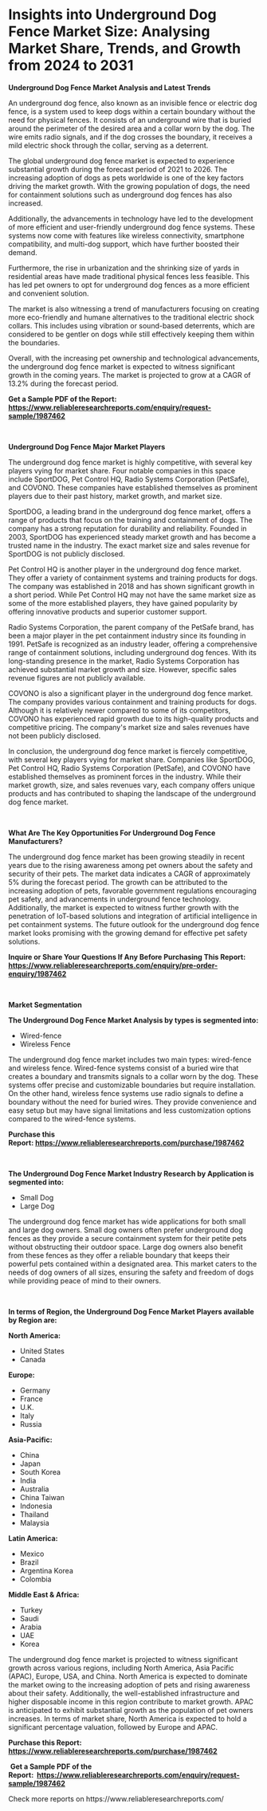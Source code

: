 <p><h1>Insights into Underground Dog Fence Market Size: Analysing Market Share, Trends, and Growth from 2024 to 2031</h1></p><p><strong>Underground Dog Fence Market Analysis and Latest Trends</strong></p>
<p><p>An underground dog fence, also known as an invisible fence or electric dog fence, is a system used to keep dogs within a certain boundary without the need for physical fences. It consists of an underground wire that is buried around the perimeter of the desired area and a collar worn by the dog. The wire emits radio signals, and if the dog crosses the boundary, it receives a mild electric shock through the collar, serving as a deterrent.</p><p>The global underground dog fence market is expected to experience substantial growth during the forecast period of 2021 to 2026. The increasing adoption of dogs as pets worldwide is one of the key factors driving the market growth. With the growing population of dogs, the need for containment solutions such as underground dog fences has also increased.</p><p>Additionally, the advancements in technology have led to the development of more efficient and user-friendly underground dog fence systems. These systems now come with features like wireless connectivity, smartphone compatibility, and multi-dog support, which have further boosted their demand.</p><p>Furthermore, the rise in urbanization and the shrinking size of yards in residential areas have made traditional physical fences less feasible. This has led pet owners to opt for underground dog fences as a more efficient and convenient solution.</p><p>The market is also witnessing a trend of manufacturers focusing on creating more eco-friendly and humane alternatives to the traditional electric shock collars. This includes using vibration or sound-based deterrents, which are considered to be gentler on dogs while still effectively keeping them within the boundaries.</p><p>Overall, with the increasing pet ownership and technological advancements, the underground dog fence market is expected to witness significant growth in the coming years. The market is projected to grow at a CAGR of 13.2% during the forecast period.</p></p>
<p><strong>Get a Sample PDF of the Report:&nbsp; <a href="https://www.reliableresearchreports.com/enquiry/request-sample/1987462">https://www.reliableresearchreports.com/enquiry/request-sample/1987462</a></strong></p>
<p>&nbsp;</p>
<p><strong>Underground Dog Fence Major Market Players</strong></p>
<p><p>The underground dog fence market is highly competitive, with several key players vying for market share. Four notable companies in this space include SportDOG, Pet Control HQ, Radio Systems Corporation (PetSafe), and COVONO. These companies have established themselves as prominent players due to their past history, market growth, and market size.</p><p>SportDOG, a leading brand in the underground dog fence market, offers a range of products that focus on the training and containment of dogs. The company has a strong reputation for durability and reliability. Founded in 2003, SportDOG has experienced steady market growth and has become a trusted name in the industry. The exact market size and sales revenue for SportDOG is not publicly disclosed.</p><p>Pet Control HQ is another player in the underground dog fence market. They offer a variety of containment systems and training products for dogs. The company was established in 2018 and has shown significant growth in a short period. While Pet Control HQ may not have the same market size as some of the more established players, they have gained popularity by offering innovative products and superior customer support.</p><p>Radio Systems Corporation, the parent company of the PetSafe brand, has been a major player in the pet containment industry since its founding in 1991. PetSafe is recognized as an industry leader, offering a comprehensive range of containment solutions, including underground dog fences. With its long-standing presence in the market, Radio Systems Corporation has achieved substantial market growth and size. However, specific sales revenue figures are not publicly available.</p><p>COVONO is also a significant player in the underground dog fence market. The company provides various containment and training products for dogs. Although it is relatively newer compared to some of its competitors, COVONO has experienced rapid growth due to its high-quality products and competitive pricing. The company's market size and sales revenues have not been publicly disclosed.</p><p>In conclusion, the underground dog fence market is fiercely competitive, with several key players vying for market share. Companies like SportDOG, Pet Control HQ, Radio Systems Corporation (PetSafe), and COVONO have established themselves as prominent forces in the industry. While their market growth, size, and sales revenues vary, each company offers unique products and has contributed to shaping the landscape of the underground dog fence market.</p></p>
<p>&nbsp;</p>
<p><strong>What Are The Key Opportunities For Underground Dog Fence Manufacturers?</strong></p>
<p><p>The underground dog fence market has been growing steadily in recent years due to the rising awareness among pet owners about the safety and security of their pets. The market data indicates a CAGR of approximately 5% during the forecast period. The growth can be attributed to the increasing adoption of pets, favorable government regulations encouraging pet safety, and advancements in underground fence technology. Additionally, the market is expected to witness further growth with the penetration of IoT-based solutions and integration of artificial intelligence in pet containment systems. The future outlook for the underground dog fence market looks promising with the growing demand for effective pet safety solutions.</p></p>
<p><strong>Inquire or Share Your Questions If Any Before Purchasing This Report: <a href="https://www.reliableresearchreports.com/enquiry/pre-order-enquiry/1987462">https://www.reliableresearchreports.com/enquiry/pre-order-enquiry/1987462</a></strong></p>
<p>&nbsp;</p>
<p><strong>Market Segmentation</strong></p>
<p><strong>The Underground Dog Fence Market Analysis by types is segmented into:</strong></p>
<p><ul><li>Wired-fence</li><li>Wireless Fence</li></ul></p>
<p><p>The underground dog fence market includes two main types: wired-fence and wireless fence. Wired-fence systems consist of a buried wire that creates a boundary and transmits signals to a collar worn by the dog. These systems offer precise and customizable boundaries but require installation. On the other hand, wireless fence systems use radio signals to define a boundary without the need for buried wires. They provide convenience and easy setup but may have signal limitations and less customization options compared to the wired-fence systems.</p></p>
<p><strong>Purchase this Report:&nbsp;<a href="https://www.reliableresearchreports.com/purchase/1987462">https://www.reliableresearchreports.com/purchase/1987462</a></strong></p>
<p>&nbsp;</p>
<p><strong>The Underground Dog Fence Market Industry Research by Application is segmented into:</strong></p>
<p><ul><li>Small Dog</li><li>Large Dog</li></ul></p>
<p><p>The underground dog fence market has wide applications for both small and large dog owners. Small dog owners often prefer underground dog fences as they provide a secure containment system for their petite pets without obstructing their outdoor space. Large dog owners also benefit from these fences as they offer a reliable boundary that keeps their powerful pets contained within a designated area. This market caters to the needs of dog owners of all sizes, ensuring the safety and freedom of dogs while providing peace of mind to their owners.</p></p>
<p>&nbsp;</p>
<p><strong>In terms of Region, the Underground Dog Fence Market Players available by Region are:</strong></p>
<p>
    <p> <strong> North America: </strong>
        <ul>
            <li>United States</li>
            <li>Canada</li>
        </ul>
        </p> 
    <p> <strong> Europe: </strong>
        <ul>
            <li>Germany</li>
            <li>France</li>
            <li>U.K.</li>
            <li>Italy</li>
            <li>Russia</li>
        </ul>
        </p> 
    <p> <strong> Asia-Pacific: </strong>
        <ul>
            <li>China</li>
            <li>Japan</li>
            <li>South Korea</li>
            <li>India</li>
            <li>Australia</li>
            <li>China Taiwan</li>
            <li>Indonesia</li>
            <li>Thailand</li>
            <li>Malaysia</li>
        </ul>
        </p> 
    <p> <strong> Latin America: </strong>
        <ul>
            <li>Mexico</li>
            <li>Brazil</li>
            <li>Argentina Korea</li>
            <li>Colombia</li>
        </ul>
        </p> 
    <p> <strong> Middle East & Africa: </strong>
        <ul>
            <li>Turkey</li>
            <li>Saudi</li>
            <li>Arabia</li>
            <li>UAE</li>
            <li>Korea</li>
        </ul>
    </p>
    </p>
<p><p>The underground dog fence market is projected to witness significant growth across various regions, including North America, Asia Pacific (APAC), Europe, USA, and China. North America is expected to dominate the market owing to the increasing adoption of pets and rising awareness about their safety. Additionally, the well-established infrastructure and higher disposable income in this region contribute to market growth. APAC is anticipated to exhibit substantial growth as the population of pet owners increases. In terms of market share, North America is expected to hold a significant percentage valuation, followed by Europe and APAC.</p></p>
<p><strong>Purchase this Report: <a href="https://www.reliableresearchreports.com/purchase/1987462">https://www.reliableresearchreports.com/purchase/1987462</a></strong></p>
<p>&nbsp;<strong>Get a Sample PDF of the Report:&nbsp;&nbsp;<a href="https://www.reliableresearchreports.com/enquiry/request-sample/1987462">https://www.reliableresearchreports.com/enquiry/request-sample/1987462</a></strong></p>
<p><strong></strong></p>
<p>Check more reports on https://www.reliableresearchreports.com/</p>